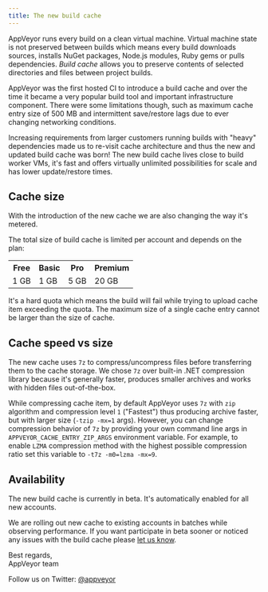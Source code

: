 ```yaml
---
title: The new build cache
---
```


AppVeyor runs every build on a clean virtual machine. Virtual machine state is not preserved between builds which means every build downloads sources,
installs NuGet packages, Node.js modules, Ruby gems or pulls dependencies.
*Build cache* allows you to preserve contents of selected directories and files between project builds.

AppVeyor was the first hosted CI to introduce a build cache and over the time it became a very popular build tool and important infrastructure component.
There were some limitations though, such as maximum cache entry size of 500 MB and intermittent save/restore lags due to ever changing networking conditions.

Increasing requirements from larger customers running builds with "heavy" dependencies made us to re-visit cache architecture and thus the new and updated build cache was born!
The new build cache lives close to build worker VMs, it's fast and offers virtually unlimited possibilities for scale and has lower update/restore times.

## Cache size

With the introduction of the new cache we are also changing the way it's metered.

The total size of build cache is limited per account and depends on the plan:

<table class="centered">
<tr>
    <th>Free</th>
    <th>Basic</th>
    <th>Pro</th>
    <th>Premium</th>
</tr>
<tr>
    <td>1 GB</td>
    <td>1 GB</td>
    <td>5 GB</td>
    <td>20 GB</td>
</tr>
</table>

It's a hard quota which means the build will fail while trying to upload cache item exceeding the quota.
The maximum size of a single cache entry cannot be larger than the size of cache.

## Cache speed vs size

The new cache uses `7z` to compress/uncompress files before transferring them to the cache storage.
We chose `7z` over built-in .NET compression library because it's generally faster, produces smaller archives and works with hidden files out-of-the-box.

While compressing cache item, by default AppVeyor uses `7z` with `zip` algorithm and compression level `1` ("Fastest") thus producing archive faster, but with larger size (`-tzip -mx=1` args).
However, you can change compression behavior of `7z` by providing your own command line args in `APPVEYOR_CACHE_ENTRY_ZIP_ARGS` environment variable.
For example, to enable `LZMA` compression method with the highest possible compression ratio set this variable to `-t7z -m0=lzma -mx=9`.

## Availability

The new build cache is currently in beta. It's automatically enabled for all new accounts.

We are rolling out new cache to existing accounts in batches while observing performance.
If you want participate in beta sooner or noticed any issues with the build cache please
[let us know](mailto:team@appveyor.com).

Best regards,<br>
AppVeyor team

Follow us on Twitter: [@appveyor](https://twitter.com/appveyor)
